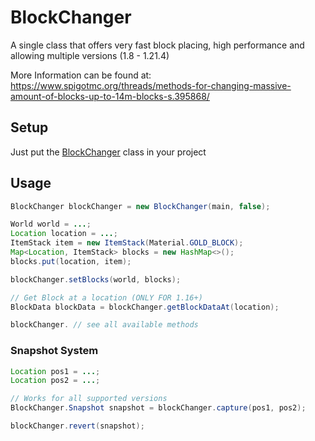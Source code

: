 # BlockChanger
<div align="center">
  
</div>
A single class that offers very fast block placing, high performance and allowing multiple versions (1.8 - 1.21.4)
  
More Information can be found at: https://www.spigotmc.org/threads/methods-for-changing-massive-amount-of-blocks-up-to-14m-blocks-s.395868/

## Setup
Just put the [BlockChanger](https://github.com/Devlrxxh/BlockChanger/blob/master/src/main/java/dev/lrxh/nms/blockChanger/BlockChanger.java) class in your project  
## Usage
```java
BlockChanger blockChanger = new BlockChanger(main, false);

World world = ...;
Location location = ...;
ItemStack item = new ItemStack(Material.GOLD_BLOCK);
Map<Location, ItemStack> blocks = new HashMap<>();
blocks.put(location, item);

blockChanger.setBlocks(world, blocks);

// Get Block at a location (ONLY FOR 1.16+)
BlockData blockData = blockChanger.getBlockDataAt(location); 

blockChanger. // see all available methods
``` 
### Snapshot System
```java
Location pos1 = ...;
Location pos2 = ...;

// Works for all supported versions
BlockChanger.Snapshot snapshot = blockChanger.capture(pos1, pos2);

blockChanger.revert(snapshot);
``` 
